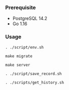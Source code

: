 ### Prerequisite
- PostgreSQL 14.2
- Go 1.16

### Usage
```
. ./script/env.sh

make migrate

make server

. ./script/save_record.sh

. ./scripts/get_history.sh
```